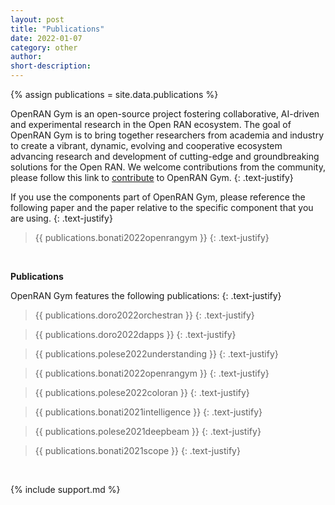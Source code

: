 ```yaml
---
layout: post
title: "Publications"
date: 2022-01-07
category: other
author:
short-description:
---
```


{% assign publications = site.data.publications %}

OpenRAN Gym is an open-source project fostering collaborative, AI-driven and experimental research in the Open RAN ecosystem.
The goal of OpenRAN Gym is to bring together researchers from academia and industry to create a vibrant, dynamic, evolving and cooperative ecosystem advancing research and development of cutting-edge and groundbreaking solutions for the Open RAN.
We welcome contributions from the community, please follow this link to [contribute](/other/contribute) to OpenRAN Gym.
{: .text-justify}

If you use the components part of OpenRAN Gym, please reference the following paper and the paper relative to the specific component that you are using.
{: .text-justify}

> {{ publications.bonati2022openrangym }}
> {: .text-justify}

&nbsp;

**Publications**

OpenRAN Gym features the following publications:
{: .text-justify}

> {{ publications.doro2022orchestran }}
> {: .text-justify}

> {{ publications.doro2022dapps }}
> {: .text-justify}

> {{ publications.polese2022understanding }}
> {: .text-justify}

> {{ publications.bonati2022openrangym }}
> {: .text-justify}

> {{ publications.polese2022coloran }}
> {: .text-justify}

> {{ publications.bonati2021intelligence }}
> {: .text-justify}

> {{ publications.polese2021deepbeam }}
> {: .text-justify}

> {{ publications.bonati2021scope }}
> {: .text-justify}

&nbsp;

{% include support.md %}
